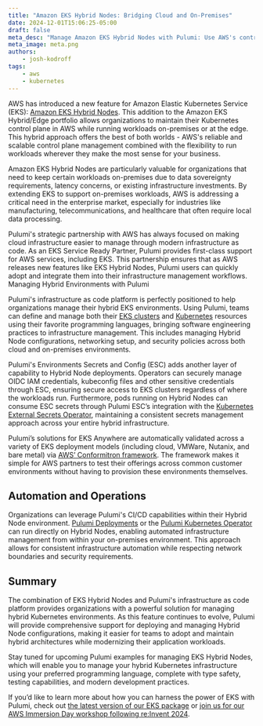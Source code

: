 ```yaml
---
title: "Amazon EKS Hybrid Nodes: Bridging Cloud and On-Premises"
date: 2024-12-01T15:06:25-05:00
draft: false
meta_desc: "Manage Amazon EKS Hybrid Nodes with Pulumi: Use AWS's control plane while running workloads on-premises or at the edge."
meta_image: meta.png
authors:
    - josh-kodroff
tags:
    - aws
    - kubernetes
---
```


AWS has introduced a new feature for Amazon Elastic Kubernetes Service (EKS): [Amazon EKS Hybrid Nodes](TODO). This addition to the Amazon EKS Hybrid/Edge portfolio allows organizations to maintain their Kubernetes control plane in AWS while running workloads on-premises or at the edge. This hybrid approach offers the best of both worlds - AWS's reliable and scalable control plane management combined with the flexibility to run workloads wherever they make the most sense for your business.

Amazon EKS Hybrid Nodes are particularly valuable for organizations that need to keep certain workloads on-premises due to data sovereignty requirements, latency concerns, or existing infrastructure investments. By extending EKS to support on-premises workloads, AWS is addressing a critical need in the enterprise market, especially for industries like manufacturing, telecommunications, and healthcare that often require local data processing.

Pulumi's strategic partnership with AWS has always focused on making cloud infrastructure easier to manage through modern infrastructure as code. As an EKS Service Ready Partner, Pulumi provides first-class support for AWS services, including EKS. This partnership ensures that as AWS releases new features like EKS Hybrid Nodes, Pulumi users can quickly adopt and integrate them into their infrastructure management workflows.
Managing Hybrid Environments with Pulumi

Pulumi's infrastructure as code platform is perfectly positioned to help organizations manage their hybrid EKS environments. Using Pulumi, teams can define and manage both their [EKS clusters](https://www.pulumi.com/registry/packages/eks/) and [Kubernetes](https://www.pulumi.com/registry/packages/kubernetes/) resources using their favorite programming languages, bringing software engineering practices to infrastructure management. This includes managing Hybrid Node configurations, networking setup, and security policies across both cloud and on-premises environments.

Pulumi's Environments Secrets and Config (ESC) adds another layer of capability to Hybrid Node deployments. Operators can securely manage OIDC IAM credentials, kubeconfig files and other sensitive credentials through ESC, ensuring secure access to EKS clusters regardless of where the workloads run. Furthermore, pods running on Hybrid Nodes can consume ESC secrets through Pulumi ESC’s integration with the [Kubernetes External Secrets Operator](https://www.pulumi.com/docs/esc/integrations/kubernetes/external-secrets-operator/), maintaining a consistent secrets management approach across your entire hybrid infrastructure.

Pulumi’s solutions for EKS Anywhere are automatically validated across a variety of EKS deployment models (including cloud, VMWare, Nutanix, and bare metal) via [AWS’ Conformitron framework](https://aws.amazon.com/blogs/containers/conformitron-validate-third-party-software-with-amazon-eks-and-amazon-eks-anywhere/). The framework makes it simple for AWS partners to test their offerings across common customer environments without having to provision these environments themselves.

## Automation and Operations

Organizations can leverage Pulumi's CI/CD capabilities within their Hybrid Node environment. [Pulumi Deployments](https://www.pulumi.com/docs/pulumi-cloud/deployments/) or the [Pulumi Kubernetes Operator](https://www.pulumi.com/docs/iac/packages-and-automation/continuous-delivery/pulumi-kubernetes-operator/) can run directly on Hybrid Nodes, enabling automated infrastructure management from within your on-premises environment. This approach allows for consistent infrastructure automation while respecting network boundaries and security requirements.

## Summary

The combination of EKS Hybrid Nodes and Pulumi's infrastructure as code platform provides organizations with a powerful solution for managing hybrid Kubernetes environments. As this feature continues to evolve, Pulumi will provide comprehensive support for deploying and managing Hybrid Node configurations, making it easier for teams to adopt and maintain hybrid architectures while modernizing their application workloads.

Stay tuned for upcoming Pulumi examples for managing EKS Hybrid Nodes, which will enable you to manage your hybrid Kubernetes infrastructure using your preferred programming language, complete with type safety, testing capabilities, and modern development practices.

If you’d like to learn more about how you can harness the power of EKS with Pulumi, check out [the latest version of our EKS package](https://www.pulumi.com/blog/eks-v3-release/) or [join us for our AWS Immersion Day workshop following re:Invent 2024](https://www.pulumi.com/resources/aws-immersion-day-platform-engineering/).
